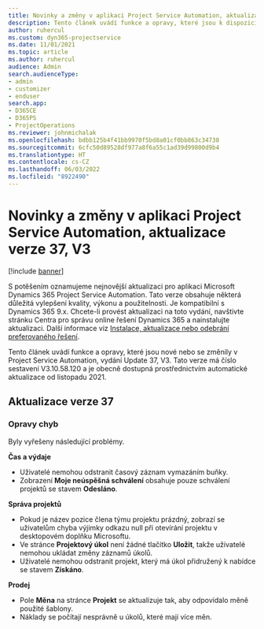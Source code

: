 ```yaml
---
title: Novinky a změny v aplikaci Project Service Automation, aktualizace verze 37, V3
description: Tento článek uvádí funkce a opravy, které jsou k dispozici v Microsoft Dynamics 365 Project Service Automation, vydání Update 37, V3.
author: ruhercul
ms.custom: dyn365-projectservice
ms.date: 11/01/2021
ms.topic: article
ms.author: ruhercul
audience: Admin
search.audienceType:
- admin
- customizer
- enduser
search.app:
- D365CE
- D365PS
- ProjectOperations
ms.reviewer: johnmichalak
ms.openlocfilehash: bdbb125b4f41bb9970f5bd8a01cf0bb863c34738
ms.sourcegitcommit: 6cfc50d89528df977a8f6a55c1ad39d99800d9b4
ms.translationtype: HT
ms.contentlocale: cs-CZ
ms.lasthandoff: 06/03/2022
ms.locfileid: "8922490"
---
```

# <a name="whats-new-or-changed-in-project-service-automation-update-release-37-v3"></a>Novinky a změny v aplikaci Project Service Automation, aktualizace verze 37, V3

[!include [banner](../includes/psa-now-project-operations.md)]

S potěšením oznamujeme nejnovější aktualizaci pro aplikaci Microsoft Dynamics 365 Project Service Automation. Tato verze obsahuje některá důležitá vylepšení kvality, výkonu a použitelnosti. Je kompatibilní s Dynamics 365 9.x. Chcete-li provést aktualizaci na toto vydání, navštivte stránku Centra pro správu online řešení Dynamics 365 a nainstalujte aktualizaci. Další informace viz [Instalace, aktualizace nebo odebrání preferovaného řešení](/power-platform/admin/install-remove-preferred-solution).

Tento článek uvádí funkce a opravy, které jsou nové nebo se změnily v Project Service Automation, vydání Update 37, V3. Tato verze má číslo sestavení V3.10.58.120 a je obecně dostupná prostřednictvím automatické aktualizace od listopadu 2021.

## <a name="update-release-37"></a>Aktualizace verze 37

### <a name="bug-fixes"></a>Opravy chyb

Byly vyřešeny následující problémy.

**Čas a výdaje**
- Uživatelé nemohou odstranit časový záznam vymazáním buňky.
- Zobrazení **Moje neúspěšná schválení** obsahuje pouze schválení projektů se stavem **Odesláno**.

**Správa projektů**
- Pokud je název pozice člena týmu projektu prázdný, zobrazí se uživatelům chyba výjimky odkazu null při otevírání projektu v desktopovém doplňku Microsoftu.
- Ve stránce **Projektový úkol** není žádné tlačítko **Uložit**, takže uživatelé nemohou ukládat změny záznamů úkolů.
- Uživatelé nemohou odstranit projekt, který má úkol přidružený k nabídce se stavem **Získáno**.

**Prodej**
- Pole **Měna** na stránce **Projekt** se aktualizuje tak, aby odpovídalo měně použité šablony.
- Náklady se počítají nesprávně u úkolů, které mají více měn.
